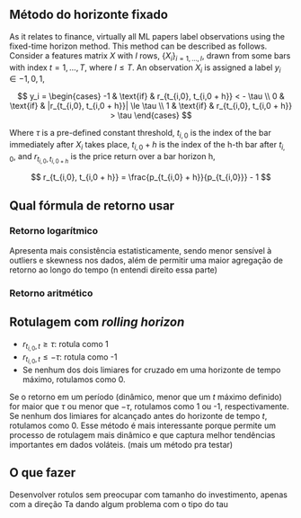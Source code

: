 ## Método do horizonte fixado

As it relates to finance, virtually all ML papers label observations using the fixed-time horizon method. This method can be described as follows. Consider a features matrix $X$ with $I$ rows, $\{X_i\}_{i=1,…,I}$, drawn from some bars with index $t = 1,…, T$, where $I ≤ T$. An observation $X_i$ is assigned a label $y_i \in {−1, 0, 1}$,

$$
    y_i = \begin{cases}
        -1 & \text{if} & r_{t_{i,0}, t_{i,0 + h}} < - \tau \\
        0 & \text{if} & |r_{t_{i,0}, t_{i,0 + h}}| \le \tau \\
        1 & \text{if} & r_{t_{i,0}, t_{i,0 + h}} > \tau
    \end{cases}
$$

Where $\tau$ is a pre-defined constant threshold, $t_{i,0}$ is the index of the bar immediately after $X_i$ takes place, $t_{i,0} + h$ is the index of the h-th bar after $t_{i,0}$, and $r_{t_{i,0}, t_{i,0 + h}}$ is the price return over a bar horizon h,

$$
    r_{t_{i,0}, t_{i,0 + h}} = \frac{p_{t_{i,0} + h}}{p_{t_{i,0}}} - 1
$$

## Qual fórmula de retorno usar
### Retorno logarítmico
Apresenta mais consistência estatisticamente, sendo menor sensível à outliers e skewness nos dados, além de permitir uma maior agregação de retorno ao longo do tempo (n entendi direito essa parte)

### Retorno aritmético

## Rotulagem com _rolling horizon_
- $r_{t_{i,0}, t} \ge \tau$: rotula como 1
- $r_{t_{i,0}, t} \le - \tau$: rotula como -1
- Se nenhum dos dois limiares for cruzado em uma horizonte de tempo máximo, rotulamos como 0.

Se o retorno em um período (dinâmico, menor que um $t$ máximo definido) for maior que $\tau$ ou menor que $- \tau$, rotulamos como 1 ou -1, respectivamente. Se nenhum dos limiares for alcançado antes do horizonte de tempo $t$, rotulamos como 0. Esse método é mais interessante porque permite um processo de rotulagem mais dinâmico e que captura melhor tendências importantes em dados voláteis.
(mais um método pra testar)

## O que fazer
Desenvolver rotulos sem preocupar com tamanho do investimento, apenas com a direção
Ta dando algum problema com o tipo do tau